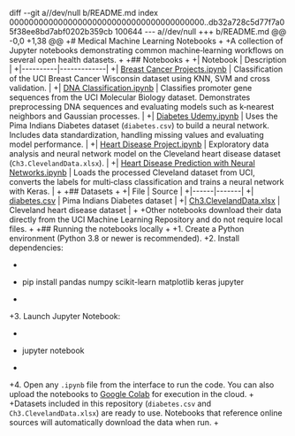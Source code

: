 diff --git a//dev/null b/README.md
index 0000000000000000000000000000000000000000..db32a728c5d77f7a05f38ee8bd7abf0202b359cb 100644
--- a//dev/null
+++ b/README.md
@@ -0,0 +1,38 @@
+# Medical Machine Learning Notebooks
+
+A collection of Jupyter notebooks demonstrating common machine‑learning workflows on several open health datasets.
+
+## Notebooks
+
+| Notebook | Description |
+|----------|-------------|
+| [Breast Cancer Projects.ipynb](Breast_cancer_projects.ipynb) | Classification of the UCI Breast Cancer Wisconsin dataset using KNN, SVM and cross validation. |
+| [DNA Classification.ipynb](DNA+CLASSIFICATION.ipynb) | Classifies promoter gene sequences from the UCI Molecular Biology dataset. Demonstrates preprocessing DNA sequences and evaluating models such as k‑nearest neighbors and Gaussian processes. |
+| [Diabetes Udemy.ipynb](Diabetes_Udemy+(1).ipynb) | Uses the Pima Indians Diabetes dataset (`diabetes.csv`) to build a neural network. Includes data standardization, handling missing values and evaluating model performance. |
+| [Heart Disease Project.ipynb](Heart_disease_project.ipynb) | Exploratory data analysis and neural network model on the Cleveland heart disease dataset (`Ch3.ClevelandData.xlsx`). |
+| [Heart Disease Prediction with Neural Networks.ipynb](Heart+Disease+Prediction+with+Neural+Networks.ipynb) | Loads the processed Cleveland dataset from UCI, converts the labels for multi‑class classification and trains a neural network with Keras. |
+
+## Datasets
+
+| File | Source |
+|------|-------|
+| [diabetes.csv](diabetes.csv) | Pima Indians Diabetes dataset |
+| [Ch3.ClevelandData.xlsx](Ch3.ClevelandData.xlsx) | Cleveland heart disease dataset |
+
+Other notebooks download their data directly from the UCI Machine Learning Repository and do not require local files.
+
+## Running the notebooks locally
+
+1. Create a Python environment (Python 3.8 or newer is recommended).
+2. Install dependencies:
+   ```bash
+   pip install pandas numpy scikit-learn matplotlib keras jupyter
+   ```
+3. Launch Jupyter Notebook:
+   ```bash
+   jupyter notebook
+   ```
+4. Open any `.ipynb` file from the interface to run the code. You can also upload the notebooks to [Google Colab](https://colab.research.google.com/) for execution in the cloud.
+
+Datasets included in this repository (`diabetes.csv` and `Ch3.ClevelandData.xlsx`) are ready to use. Notebooks that reference online sources will automatically download the data when run.
+
